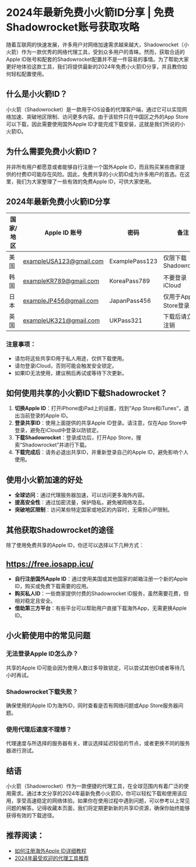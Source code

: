 # 2024年最新免费小火箭ID分享 | 免费Shadowrocket账号获取攻略

随着互联网的快速发展，许多用户对网络加速需求越来越大，Shadowrocket（小火箭）作为一款优秀的网络代理工具，受到众多用户的青睐。然而，获取合适的Apple ID账号和配套的Shadowrocket配置并不是一件容易的事情。为了帮助大家更好地体验这款工具，我们将提供最新的2024年免费小火箭ID分享，并且教你如何轻松配置使用。

## 什么是小火箭ID？

小火箭（Shadowrocket）是一款用于iOS设备的代理客户端，通过它可以实现网络加速、突破地区限制、访问更多内容。由于该软件只在中国区之外的App Store可以下载，因此需要使用国外Apple ID才能完成下载安装，这就是我们所说的小火箭ID。

## 为什么需要免费小火箭ID？

并非所有用户都愿意或者能够自行注册一个国外Apple ID，而且购买某些商家提供的付费ID可能存在风险。因此，免费共享的小火箭ID成为许多用户的首选。在这里，我们为大家整理了一些有效的免费Apple ID，可供大家使用。

## 2024年最新免费小火箭ID分享

| 国家/地区 | Apple ID 账号               | 密码               | 备注                       |
|------------|-----------------------------|--------------------|----------------------------|
| 美国       | exampleUSA123@gmail.com     | ExamplePass123     | 仅限下载Shadowrocket      |
| 韩国       | exampleKR789@gmail.com      | KoreaPass789       | 不要登录iCloud            |
| 日本       | exampleJP456@gmail.com      | JapanPass456       | 仅用于App Store登录       |
| 英国       | exampleUK321@gmail.com      | UKPass321          | 下载后请立即注销          |

### 注意事项：

- 请勿将这些共享ID用于私人用途，仅供下载使用。
- 请勿登录iCloud，否则可能会触发安全锁定。
- 如果ID无法使用，建议稍后再试或等待下次更新。

## 如何使用共享的小火箭ID下载Shadowrocket？

1. **切换Apple ID**：打开iPhone或iPad上的设置，找到“App Store和iTunes”，退出当前登录的Apple ID。
2. **登录共享ID**：使用上面提供的共享Apple ID登录。请注意，仅在App Store中登录，避免在iCloud中登录以防锁定。
3. **下载Shadowrocket**：登录成功后，打开App Store，搜索“Shadowrocket”并进行下载。
4. **下载完成后**：请务必退出共享ID，并重新登录自己的Apple ID，避免影响个人使用。

## 使用小火箭加速的好处

- **全球访问**：通过代理服务器加速，可以访问更多海外内容。
- **提高安全性**：通过加密流量，保护隐私，避免被网络攻击。
- **突破地区限制**：访问某些特定国家或地区的内容时，无需担心IP限制。

## 其他获取Shadowrocket的途径

除了使用免费共享的Apple ID，你还可以选择以下几种方式：
## https://free.iosapp.icu/

- **自行注册国外Apple ID**：通过使用美国或其他国家的邮箱注册一个新的Apple ID，购买或免费下载需要的应用。
- **购买私人ID**：一些商家提供付费的Shadowrocket ID服务，虽然需要花费，但相对稳定且安全。
- **借助第三方平台**：有些平台可以帮助用户直接下载海外App，无需更换Apple ID。

## 小火箭使用中的常见问题

### 无法登录Apple ID怎么办？

共享的Apple ID可能会因为使用人数过多导致锁定，可以尝试其他ID或者等待几小时再试。

### Shadowrocket下载失败？

确保使用的Apple ID为海外ID，同时查看是否有网络问题或App Store服务器问题。

### 使用代理后速度不理想？

代理速度与所选择的服务器有关，建议选择延迟较低的节点，或者更换不同的服务器进行测试。

## 结语

小火箭（Shadowrocket）作为一款便捷的代理工具，在全球范围内有着广泛的使用需求。通过本文分享的2024年最新免费小火箭ID，你可以轻松下载和使用该应用，享受高速稳定的网络体验。如果你在使用过程中遇到问题，可以参考以上常见问题的解答。记得收藏本页面，我们将定期更新新的共享ID资源，确保你始终能够获得有效的下载途径。

## 推荐阅读：

- [如何注册海外Apple ID详细教程](#)
- [2024年最受欢迎的代理工具推荐](#)
